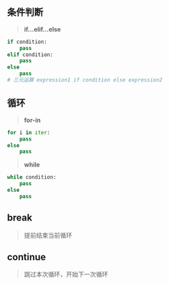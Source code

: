 ## **条件判断**
> **if...elif...else**
```python
if condition:
    pass
elif condition:
    pass
else
    pass
# 三元运算 expression1 if condition else expression2
```

## **循环**
> **for-in**
``` python
for i in iter:
    pass
else
    pass
```

> **while**
``` python
while condition:
    pass
else
    pass
```

## **break**
> 提前结束当前循环

## **continue**
> 跳过本次循环，开始下一次循环
